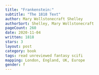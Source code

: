 ```yaml
---
title: "Frankenstein:"
subtitle: "The 1818 Text"
author: Mary Wollstonecraft Shelley
authorSort: Shelley, Mary Wollstonecraft
pageCount: 260
date: 2020-11-04
written: 1818
stars: 3
layout: post
category: book
tags: read unreviewed fantasy scifi
mapping: London, England, UK, Europe
gender: f
---
```

